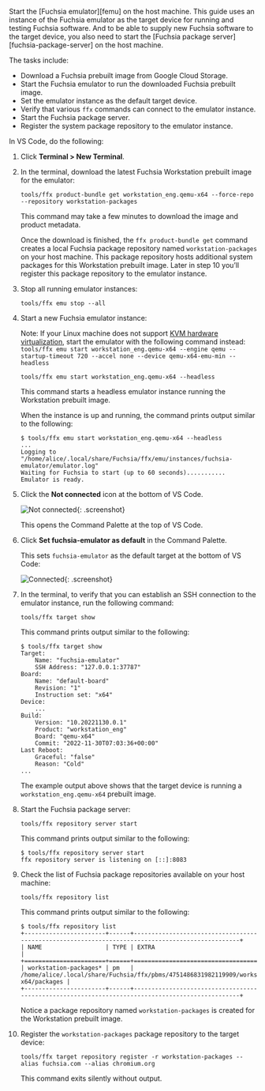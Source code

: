 Start the [Fuchsia emulator][femu] on the host machine. This guide uses an
instance of the Fuchsia emulator as the target device for running and testing
Fuchsia software. And to be able to supply new Fuchsia software to the target
device, you also need to start the
[Fuchsia package server][fuchsia-package-server] on the host machine.

The tasks include:

- Download a Fuchsia prebuilt image from Google Cloud Storage.
- Start the Fuchsia emulator to run the downloaded Fuchsia prebuilt image.
- Set the emulator instance as the default target device.
- Verify that various `ffx` commands can connect to the emulator instance.
- Start the Fuchsia package server.
- Register the system package repository to the emulator instance.

In VS Code, do the following:

1. Click **Terminal > New Terminal**.

1. In the terminal, download the latest Fuchsia Workstation prebuilt image
   for the emulator:

   ```posix-terminal
   tools/ffx product-bundle get workstation_eng.qemu-x64 --force-repo --repository workstation-packages
   ```

   This command may take a few minutes to download the image and product
   metadata.

   Once the download is finished, the `ffx product-bundle get` command creates a
   local Fuchsia package repository named `workstation-packages` on your host
   machine. This package repository hosts additional system packages for this
   Workstation prebuilt image. Later in step 10 you’ll register this package
   repository to the emulator instance.

1. Stop all running emulator instances:

   ```posix-terminal
   tools/ffx emu stop --all
   ```

1. Start a new Fuchsia emulator instance:

   Note: If your Linux machine does not support
   [KVM hardware virtualization](#check-if-your-linux-machine-supports-kvm-virtualization),
   start the emulator with the following command instead:
   `tools/ffx emu start workstation_eng.qemu-x64 --engine qemu --startup-timeout 720 --accel none --device qemu-x64-emu-min --headless`

   ```posix-terminal
   tools/ffx emu start workstation_eng.qemu-x64 --headless
   ```

   This command starts a headless emulator instance running the Workstation
   prebuilt image.

   When the instance is up and running, the command prints output similar to the
   following:

   ```none {:.devsite-disable-click-to-copy}
   $ tools/ffx emu start workstation_eng.qemu-x64 --headless
   ...
   Logging to "/home/alice/.local/share/Fuchsia/ffx/emu/instances/fuchsia-emulator/emulator.log"
   Waiting for Fuchsia to start (up to 60 seconds)...........
   Emulator is ready.
   ```

1. Click the **Not connected** icon at the bottom of VS Code.

   ![Not connected](/docs/get-started/sdk/images/get-started-vscode-not-connected.png "The Not connect icon at the bottom of VS Code"){: .screenshot}

   This opens the Command Palette at the top of VS Code.

1. Click **Set fuchsia-emulator as default** in the Command Palette.

   This sets `fuchsia-emulator` as the default target at the bottom of VS Code:

   ![Connected](/docs/get-started/sdk/images/get-started-vscode-connected-to-fuchsia-emulator.png "The fuchsia-emulator icon at the bottom of VS Code"){: .screenshot}

1. In the terminal, to verify that you can establish an SSH connection
   to the emulator instance, run the following command:

   ```posix-terminal
   tools/ffx target show
   ```

   This command prints output similar to the following:

   ```none {:.devsite-disable-click-to-copy}
   $ tools/ffx target show
   Target:
       Name: "fuchsia-emulator"
       SSH Address: "127.0.0.1:37787"
   Board:
       Name: "default-board"
       Revision: "1"
       Instruction set: "x64"
   Device:
       ...
   Build:
       Version: "10.20221130.0.1"
       Product: "workstation_eng"
       Board: "qemu-x64"
       Commit: "2022-11-30T07:03:36+00:00"
   Last Reboot:
       Graceful: "false"
       Reason: "Cold"
   ...
   ```

   The example output above shows that the target device is running a
   `workstation_eng.qemu-x64` prebuilt image.

1. Start the Fuchsia package server:

   ```posix-terminal
   tools/ffx repository server start
   ```

   This command prints output similar to the following:

   ```none {:.devsite-disable-click-to-copy}
   $ tools/ffx repository server start
   ffx repository server is listening on [::]:8083
   ```

1. Check the list of Fuchsia package repositories available on your host
   machine:

   ```posix-terminal
   tools/ffx repository list
   ```

   This command prints output similar to the following:

   ```none {:.devsite-disable-click-to-copy}
   $ tools/ffx repository list
   +-----------------------+------+-------------------------------------------------------------------------------------------------+
   | NAME                  | TYPE | EXTRA                                                                                           |
   +=======================+======+=================================================================================================+
   | workstation-packages* | pm   | /home/alice/.local/share/Fuchsia/ffx/pbms/4751486831982119909/workstation_eng.qemu-x64/packages |
   +-----------------------+------+-------------------------------------------------------------------------------------------------+
   ```

   Notice a package repository named `workstation-packages` is created for the
   Workstation prebuilt image.

1. Register the `workstation-packages` package repository to the target device:

   ```posix-terminal
   tools/ffx target repository register -r workstation-packages --alias fuchsia.com --alias chromium.org
   ```

   This command exits silently without output.
